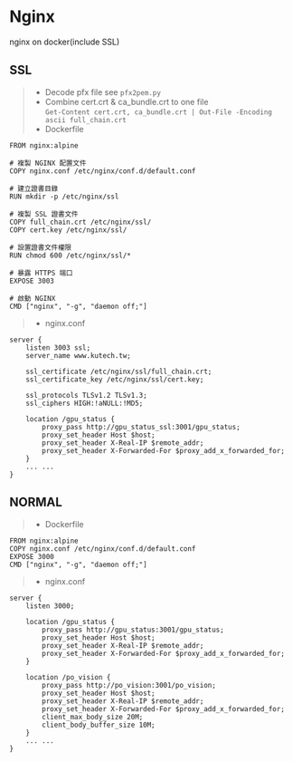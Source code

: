 # Nginx
nginx on docker(include SSL)

## SSL
>- Decode pfx file see `pfx2pem.py`
>- Combine cert.crt & ca_bundle.crt to one file </br>
`Get-Content cert.crt, ca_bundle.crt | Out-File -Encoding ascii full_chain.crt`
>- Dockerfile
```
FROM nginx:alpine

# 複製 NGINX 配置文件
COPY nginx.conf /etc/nginx/conf.d/default.conf

# 建立證書目錄
RUN mkdir -p /etc/nginx/ssl

# 複製 SSL 證書文件
COPY full_chain.crt /etc/nginx/ssl/
COPY cert.key /etc/nginx/ssl/

# 設置證書文件權限
RUN chmod 600 /etc/nginx/ssl/*

# 暴露 HTTPS 端口
EXPOSE 3003

# 啟動 NGINX
CMD ["nginx", "-g", "daemon off;"]
```

>- nginx.conf
```
server {
    listen 3003 ssl;
    server_name www.kutech.tw;
    
    ssl_certificate /etc/nginx/ssl/full_chain.crt;
    ssl_certificate_key /etc/nginx/ssl/cert.key;

    ssl_protocols TLSv1.2 TLSv1.3;
    ssl_ciphers HIGH:!aNULL:!MD5;

    location /gpu_status {
        proxy_pass http://gpu_status_ssl:3001/gpu_status;
        proxy_set_header Host $host;
        proxy_set_header X-Real-IP $remote_addr;
        proxy_set_header X-Forwarded-For $proxy_add_x_forwarded_for;
    }
    ... ...
}
```

## NORMAL
>- Dockerfile
```
FROM nginx:alpine
COPY nginx.conf /etc/nginx/conf.d/default.conf
EXPOSE 3000
CMD ["nginx", "-g", "daemon off;"]
```

>- nginx.conf
```
server {
    listen 3000;

    location /gpu_status {
        proxy_pass http://gpu_status:3001/gpu_status;
        proxy_set_header Host $host;
        proxy_set_header X-Real-IP $remote_addr;
        proxy_set_header X-Forwarded-For $proxy_add_x_forwarded_for;
    }
   
    location /po_vision {
        proxy_pass http://po_vision:3001/po_vision;
        proxy_set_header Host $host;
        proxy_set_header X-Real-IP $remote_addr;
        proxy_set_header X-Forwarded-For $proxy_add_x_forwarded_for;
        client_max_body_size 20M;
        client_body_buffer_size 10M;
    }
    ... ...
}
```
